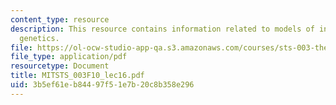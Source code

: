 ```yaml
---
content_type: resource
description: This resource contains information related to models of inheritance and
  genetics.
file: https://ol-ocw-studio-app-qa.s3.amazonaws.com/courses/sts-003-the-rise-of-modern-science-fall-2010/3b5ef61eb84497f51e7b20c8b358e296_MITSTS_003F10_lec16.pdf
file_type: application/pdf
resourcetype: Document
title: MITSTS_003F10_lec16.pdf
uid: 3b5ef61e-b844-97f5-1e7b-20c8b358e296
---
```


